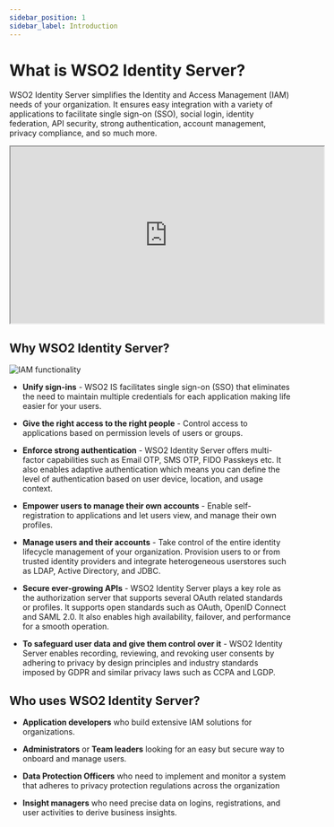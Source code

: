 ```yaml
---
sidebar_position: 1
sidebar_label: Introduction
---
```


# What is WSO2 Identity Server?

WSO2 Identity Server simplifies the Identity and Access Management (IAM) needs of your organization. It ensures easy integration with a variety of applications to facilitate single sign-on (SSO), social login, identity federation, API security, strong authentication, account management, privacy compliance, and so much more.

<div 
  style={{ 
    width: "100%", 
    minWidth: "300px", 
    maxWidth: "700px"
  }}
>
    <div style={{
        position: "relative", 
        width: "100%", 
        overflow: "hidden",
        paddingTop: "56.25%"
    }}>
        <iframe
            style={{ 
                position: "absolute", 
                top: 0, 
                left: 0, 
                right: 0, 
                width: "100%", 
                height: "100%", 
                border: "none"
            }}
            src="https://www.youtube.com/embed/QUlcGOOdXU8"
            width="560" 
            height="315"
            allowfullscreen="allowfullscreen" 
            allow="accelerometer; autoplay; clipboard-write; encrypted-media; gyroscope picture-in-picture"
        >
        </iframe>
    </div>
</div>

## Why WSO2 Identity Server?

![IAM functionality](/img/iam-functionality.png)

- **Unify sign-ins** -  WSO2 IS facilitates single sign-on (SSO) that eliminates the need to maintain multiple credentials for each application making life easier for your users.

- **Give the right access to the right people** - Control access to applications based on permission levels of users or groups.

- **Enforce strong authentication** - WSO2 Identity Server offers multi-factor capabilities such as Email OTP, SMS OTP, FIDO Passkeys etc. It also enables adaptive authentication which means you can define the level of authentication based on user device, location, and usage context.

- **Empower users to manage their own accounts** - Enable self-registration to applications and let users view, and manage their own profiles.

- **Manage users and their accounts** - Take control of the entire identity lifecycle management of your organization. Provision users to or from trusted identity providers and integrate heterogeneous userstores such as LDAP, Active Directory, and JDBC.

- **Secure ever-growing APIs** - WSO2 Identity Server plays a key role as the authorization server that supports several OAuth related standards or profiles. It supports open standards such as OAuth, OpenID Connect and SAML 2.0. It also enables high availability, failover, and performance for a smooth operation.


- **To safeguard user data and give them control over it** - WSO2 Identity Server enables recording, reviewing, and revoking user consents by adhering to privacy by design principles and industry standards imposed by GDPR and similar privacy laws such as CCPA and LGDP.

## Who uses WSO2 Identity Server?

- **Application developers** who build extensive IAM solutions for organizations.

- **Administrators** or **Team leaders** looking for an easy but secure way to onboard and manage users.

- **Data Protection Officers** who need to implement and monitor a system that adheres to privacy protection regulations across the organization

- **Insight managers** who need precise data on logins, registrations, and user activities to derive business insights.
